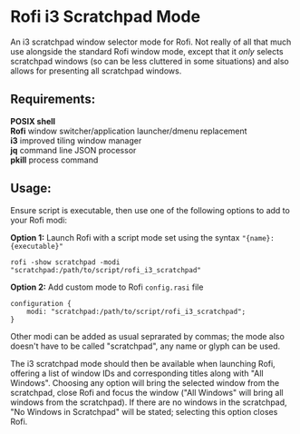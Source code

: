# Rofi i3 Scratchpad Mode
An i3 scratchpad window selector mode for Rofi. Not really of all that much use alongside the standard Rofi window mode, except that it _only_ selects scratchpad windows (so can be less cluttered in some situations) and also allows for presenting all scratchpad windows.  
## Requirements:
**POSIX shell**  
**Rofi** window switcher/application launcher/dmenu replacement  
**i3** improved tiling window manager  
**jq** command line JSON processor  
**pkill** process command
## Usage:
Ensure script is executable, then use one of the following options to add to your Rofi modi:  

**Option 1:** Launch Rofi with a script mode set using the syntax ```"{name}:{executable}"```  
```
rofi -show scratchpad -modi "scratchpad:/path/to/script/rofi_i3_scratchpad"
```
**Option 2:** Add custom mode to Rofi ```config.rasi``` file  
```
configuration {
	modi: "scratchpad:/path/to/script/rofi_i3_scratchpad";
}
```
Other modi can be added as usual seprarated by commas; the mode also doesn't have to be called "scratchpad", any name or glyph can be used.  

The i3 scratchpad mode should then be available when launching Rofi, offering a list of window IDs and corresponding titles along with "All Windows". Choosing any option will bring the selected window from the scratchpad, close Rofi and focus the window ("All Windows" will bring all windows from the scratchpad). If there are no windows in the scratchpad, "No Windows in Scratchpad" will be stated; selecting this option closes Rofi.
